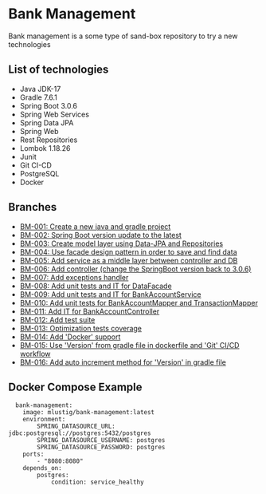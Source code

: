 # Bank Management

Bank management is a some type of sand-box repository to try a new technologies

## List of technologies

* Java JDK-17
* Gradle 7.6.1
* Spring Boot 3.0.6
* Spring Web Services
* Spring Data JPA
* Spring Web
* Rest Repositories
* Lombok 1.18.26
* Junit
* Git CI-CD
* PostgreSQL
* Docker

## Branches

* [BM-001: Create a new java and gradle project](https://github.com/meirlustig1983/bank-management/pull/1)
* [BM-002: Spring Boot version update to the latest](https://github.com/meirlustig1983/bank-management/pull/2)
* [BM-003: Create model layer using Data-JPA and Repositories](https://github.com/meirlustig1983/bank-management/pull/3)
* [BM-004: Use facade design pattern in order to save and find data](https://github.com/meirlustig1983/bank-management/pull/4)
* [BM-005: Add service as a middle layer between controller and DB](https://github.com/meirlustig1983/bank-management/pull/5)
* [BM-006: Add controller (change the SpringBoot version back to 3.0.6)](https://github.com/meirlustig1983/bank-management/pull/6)
* [BM-007: Add exceptions handler](https://github.com/meirlustig1983/bank-management/pull/7)
* [BM-008: Add unit tests and IT for DataFacade](https://github.com/meirlustig1983/bank-management/pull/8)
* [BM-009: Add unit tests and IT for BankAccountService](https://github.com/meirlustig1983/bank-management/pull/9)
* [BM-010: Add unit tests for BankAccountMapper and TransactionMapper](https://github.com/meirlustig1983/bank-management/pull/10)
* [BM-011: Add IT for BankAccountController](https://github.com/meirlustig1983/bank-management/pull/11)
* [BM-012: Add test suite](https://github.com/meirlustig1983/bank-management/pull/12)
* [BM-013: Optimization tests coverage](https://github.com/meirlustig1983/bank-management/pull/13)
* [BM-014: Add 'Docker' support](https://github.com/meirlustig1983/bank-management/pull/14)
* [BM-015: Use 'Version' from gradle file in dockerfile and 'Git' CI/CD workflow](https://github.com/meirlustig1983/bank-management/pull/15)
* [BM-016: Add auto increment method for 'Version' in gradle file](https://github.com/meirlustig1983/bank-management/pull/16)

## Docker Compose Example

      bank-management:
        image: mlustig/bank-management:latest
        environment:
            SPRING_DATASOURCE_URL: jdbc:postgresql://postgres:5432/postgres
            SPRING_DATASOURCE_USERNAME: postgres
            SPRING_DATASOURCE_PASSWORD: postgres
        ports:
            - "8080:8080"
        depends_on:
            postgres:
                condition: service_healthy
